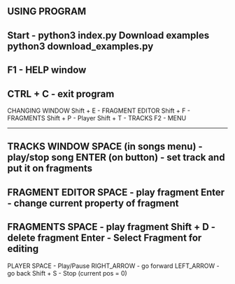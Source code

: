 USING PROGRAM
---
Start - python3 index.py
Download examples python3 download_examples.py
---
F1 - HELP window
---
CTRL + C - exit program
---
CHANGING WINDOW
    Shift + E - FRAGMENT EDITOR
    Shift + F - FRAGMENTS
    Shift + P - Player
    Shift + T - TRACKS
    F2 - MENU

---
TRACKS WINDOW
    SPACE (in songs menu) - play/stop song
    ENTER (on button) - set track and put it on fragments
---
FRAGMENT EDITOR
    SPACE - play fragment
    Enter - change current property of fragment
---
FRAGMENTS
    SPACE - play fragment
    Shift + D - delete fragment
    Enter - Select Fragment for editing
---
PLAYER
    SPACE - Play/Pause
    RIGHT_ARROW - go forward
    LEFT_ARROW - go back
    Shift + S - Stop (current pos = 0)